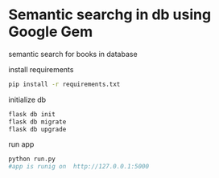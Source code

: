 # Semantic searchg in db using Google Gem
semantic search for books in database 

install requirements
```bash
pip install -r requirements.txt
```
initialize db 
```bash
flask db init 
flask db migrate
flask db upgrade
```
run app 
```bash 
python run.py
#app is runig on  http://127.0.0.1:5000
```







